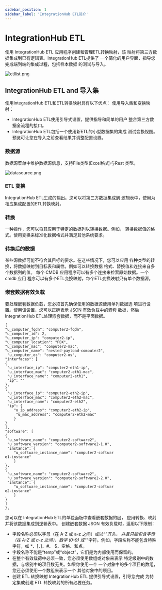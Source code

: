 ```yaml
---
sidebar_position: 1
sidebar_label: 'IntegrationHub ETL简介'
---
```


# IntegrationHub ETL

使用 IntegrationHub ETL 应用程序创建和管理ETL转换映射，该
映射将第三方数据集成到已有逻辑表。IntegrationHub ETL提供了
一个简化的用户界面，指导您完成端到端的集成过程，包括样本数据
的测试与导入。

![etllist.png](/img/IntegrationHub-ETL/etllist.png)


## IntegrationHub ETL and 导入集

使用IntegrationHub ETL和ETL转换映射具有以下优点：
使用导入集和变换映射：
- IntegrationHub ETL使用引导式设置，提供指导和简单的用户
整合第三方数据全流程的接口。
- IntegrationHub ETL包括一个使用新ETL的小型数据集的集成
测试变换视图。预览可让您在导入之前查看结果并调整配置设置。

### 数据源

数据源菜单中维护数据源信息，支持File类型(Excel格式)与Rest
类型。

![datasource.png](/img/IntegrationHub-ETL/datasource.png)

### ETL 变换

IntegrationHub ETL生成的输出。您可以将第三方数据集成到
逻辑表中，使用为相应集成配置的ETL转换映射。

### 转换

一种操作，您可以将其应用于特定的数据列以转换数据。例如，
转换数据值的格式。使用变换来标准化数据格式并满足其他系统要求。

### 转换后的数据

某些源数据可能不符合其目标的要求。在这些情况下，您可以应用
各种类型的转换，将数据映射到目标表和属性。例如可以转换数据
格式、替换值和连接来自多个数据列的值。
每个 CMDB 应用程序可以有多个连接来检索原始数据。一个cmdb
应用
程序可以有多个ETL变换映射，每个ETL变换映射只有单个数据源。

### 嵌套数据有效负载

要处理嵌套数据负载，您必须首先确保使用的数据源使用单列数据选
项进行设置。使用该设置，您可以正确表示 JSON 有效负载中的嵌套
数据，然后 IntegrationHub ETL处理嵌套数据，而不是平面数据。

```
{
"u_computer_fqdn": "computer2-fqdn", 
"u_computer_id": 2,
"u_computer_ip": "computer2-ip", 
"u_computer_location": "PDX", 
"u_computer_mac": "computer2-mac", 
"u_computer_name": "nested-payload-computer2",
 "u_computer_os": "computer2-os",
"interfaces": [
{
 "u_interface_ip": "computer2-eth1-ip",
 "u_interface_mac": "computer2-eth1-mac",
 "u_interface_name": "computer2-eth1", 
 "ip": ""
},
{
 "u_interface_ip": "computer2-eth2-ip",
 "u_interface_mac": "computer2-eth2-mac",
 "u_interface_name": "computer2-eth2", 
 "ip": {
    "u_ip_address": "computer2-eth2-ip",
     "u_mac_address": "computer2-eth2-mac"
    }
}
],
"software": [
{
 "u_software_name": "computer2-software2",
 "u_software_version": "computer2-software2-1.0",
 "instance": {
    "u_software_instance_name": "computer2-softwar
e1-instance"
    }
},
{
 "u_software_name": "computer2-software2",
 "u_software_version": "computer2-software2-2.0",
 "instance": {
    "u_software_instance_name": "computer2-softwar
e2-instance"
    }
}
]
},
```
您可以在 IntegrationHub ETL的单独面板中查看嵌套数据的层，
应用转换、映射并将该数据集成到逻辑表中。
创建嵌套数据 JSON 有效负载时，适用以下限制：
- 字段名称必须以字母（在 A-Z 或 a-z 之间）或以“_”开头，
并且只能包含字母（在 A-Z 或 a-z 之间）、数字 (0-9) 
或“_”字符。例如，字段名称不能包含特殊字符，如 *、[、]、#、
$、空格、和点。
- 字段名称不能是“temp”或“object”，它们是为内部使用而保留的。
- 在整个有效载荷中必须一致，您必须使用数组或对象来表示
  特定级别中的数据，与级别中的项目数无关。如果你使用一个
  一个对象中的多个项目的数组，您还必须使用一个数组来表示一个
  其他对象中的项目。
- 创建 ETL 转换映射
  IntegrationHub ETL 提供引导式设置，引导您完成
  为特定集成创建 ETL 转换映射的所有必要任务。




